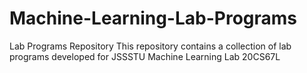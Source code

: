 # Machine-Learning-Lab-Programs
Lab Programs Repository This repository contains a collection of lab programs developed for JSSSTU Machine Learning Lab 20CS67L

